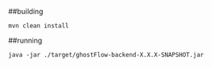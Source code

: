 ##building

````
mvn clean install
````

##running

````
java -jar ./target/ghostFlow-backend-X.X.X-SNAPSHOT.jar
````
